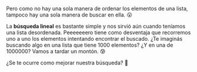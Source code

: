 Pero como no hay una sola manera de ordenar los elementos de una lista, tampoco hay una sola manera de buscar en ella. :open_mouth:

La **búsqueda lineal** es bastante simple y nos sirvió aún cuando teníamos una lista desordenada. Peeeeeeero tiene como desventaja que recorremos uno a uno los elementos intentando encontrar el buscado. ¿Te imaginás buscando algo en una lista que tiene 1000 elementos? ¿Y en una de 1000000? Vamos a tardar un montón. :cold_sweat: 

¿Se te ocurre como mejorar nuestra búsqueda? :thought_balloon: